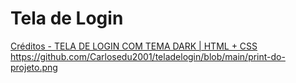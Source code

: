 # Tela de Login
[Créditos - TELA DE LOGIN COM TEMA DARK | HTML + CSS](https://www.youtube.com/watch?v=69-WfrVBli8&ab_channel=Markzuel)
https://github.com/Carlosedu2001/teladelogin/blob/main/print-do-projeto.png
